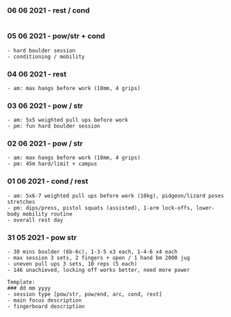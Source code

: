 ### 06 06 2021 - rest / cond
```
```

### 05 06 2021 - pow/str + cond
```
- hard boulder session
- conditioning / mobility
```

### 04 06 2021 - rest
```
- am: max hangs before work (18mm, 4 grips)
```

### 03 06 2021 - pow / str
```
- am: 5x5 weighted pull ups before work
- pm: fun hard boulder session
```

### 02 06 2021 - pow / str
```
- am: max hangs before work (18mm, 4 grips)
- pm: 45m hard/limit + campus
```

### 01 06 2021 - cond / rest
```
- am: 5x6-7 weighted pull ups before work (10kg), pidgeon/lizard poses stretches
- pm: dips/press, pistol squats (assisted), 1-arm lock-offs, lower-body mobility routine
- overall rest day
```

### 31 05 2021 - pow  str
```
- 30 mins boulder (6b-6c), 1-3-5 x3 each, 1-4-6 x4 each
- max session 3 sets, 2 fingers + open / 1 hand bm 2000 jug
- uneven pull ups 3 sets, 10 reps (5 each)
- 146 unachieved, locking off works better, need more power
```


```
Template:
### dd mm yyyy
- session type [pow/str, pow/end, arc, cond, rest]
- main focus description
- fingerboard description
```
